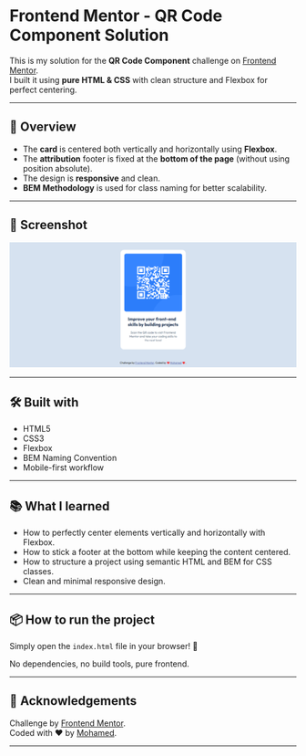 # Frontend Mentor - QR Code Component Solution

This is my solution for the **QR Code Component** challenge on [Frontend Mentor](https://www.frontendmentor.io/).  
I built it using **pure HTML & CSS** with clean structure and Flexbox for perfect centering.

---

## 🚀 Overview

- The **card** is centered both vertically and horizontally using **Flexbox**.
- The **attribution** footer is fixed at the **bottom of the page** (without using position absolute).
- The design is **responsive** and clean.
- **BEM Methodology** is used for class naming for better scalability.

---

## 📸 Screenshot

![Screenshot of QR Code Component](./screenshot.png)

---

## 🛠️ Built with

- HTML5
- CSS3
- Flexbox
- BEM Naming Convention
- Mobile-first workflow

---

## 📚 What I learned

- How to perfectly center elements vertically and horizontally with Flexbox.
- How to stick a footer at the bottom while keeping the content centered.
- How to structure a project using semantic HTML and BEM for CSS classes.
- Clean and minimal responsive design.

---

## 📦 How to run the project

Simply open the `index.html` file in your browser! 🚀

No dependencies, no build tools, pure frontend.

---

## 🙌 Acknowledgements

Challenge by [Frontend Mentor](https://www.frontendmentor.io/challenges).  
Coded with ❤️ by [Mohamed](https://github.com/Mohamed14-7).

---
